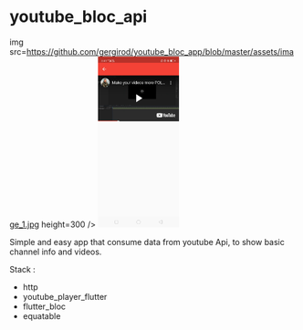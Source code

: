 # youtube_bloc_api

img src=https://github.com/gergirod/youtube_bloc_app/blob/master/assets/image_1.jpg height=300 /> <img src=https://github.com/gergirod/youtube_bloc_app/blob/master/assets/image_2.jpg height=300 />

Simple and easy app that consume data from youtube Api, to show basic channel info and videos.

Stack :
* http
* youtube_player_flutter
* flutter_bloc
* equatable
